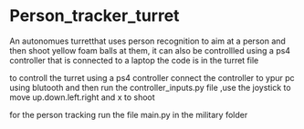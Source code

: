 # Person_tracker_turret
An autonomues turretthat uses person recognition to aim at a person and then shoot  yellow foam balls at them, it can also be controllled using a ps4 controller that is connected to a laptop
the code is in the turret file 

to controll the turret using a ps4 controller connect the controller to ypur pc using blutooth and then run the controller_inputs.py file ,use the joystick to move up.down.left.right and x to shoot

for the person tracking run the file main.py in the military folder 

